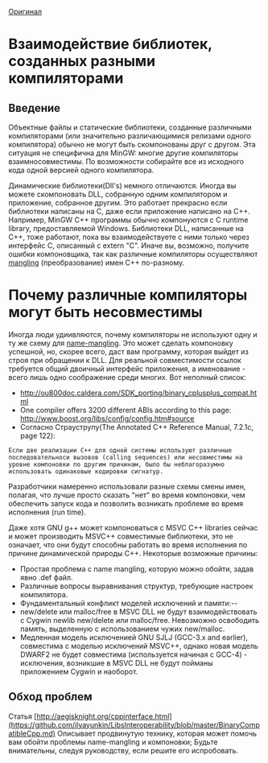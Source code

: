 [Оригинал](http://www.mingw.org/wiki/Interoperability_of_Libraries_Created_by_Different_Compiler_Brands)

# Взаимодействие библиотек, созданных разными компиляторами

## Введение
Объектные файлы и статические библиотеки, созданные различными компиляторами (или значительно различающимися релизами одного компилятора) обычно не могут быть скомпонованы друг с другом. Эта ситуация не специфична для MinGW: многие другие компиляторы взаимносовместимы. По возможности собирайте все из исходного кода одной версией одного компилятора.

Динамические библиотеки(Dll's) немного отличаются. Иногда вы можете  скомпоновать DLL, собранную одним компилятором и приложение, собранное другим. Это работает прекрасно если библиотеки написаны на C, даже если приложение написано на C++. Например, MinGW C++ программы обычно компонуются с C runtime library, предоставляемой Windows. Библиотеки DLL, написанные на C++, тоже работают, пока вы взаимодействуете с ними только через интерфейс C, описанный с extern "C". Иначе вы, возможно, получите ошибки компоновщика, так как различные компиляторы осуществляют [mangling](https://en.wikipedia.org/wiki/Name_mangling) (преобразование) имен C++ по-разному.

# Почему различные компиляторы могут быть несовместимы
Иногда люди удиивляются, почему компиляторы не используют одну и ту же схему для [name-mangling](https://en.wikipedia.org/wiki/Name_mangling). Это может сделать компоновку успешной, но, скорее всего, даст вам программу, которая выйдет из строя при обращении к DLL. Для реальной совместимости ссылок требуется общий двоичный интерфейс приложения, а именование - всего лишь одно соображение среди многих. Вот неполный список:
- http://ou800doc.caldera.com/SDK_porting/binary_cplusplus_compat.html
- One compiler offers 3200 different ABIs according to this page: http://www.boost.org/libs/config/config.htm#source
- Согласно Страуструпу(The Annotated C++ Reference Manual, 7.2.1c, page 122):
```
Если две реализации C++ для одной системы используют различные последовательноси вызовов (calling sequences) или несовместимы на уровне компоновки по другим причинам, было бы неблагоразумно использовать одинаковые кодировки сигнатур.
```
Разработчики намеренно использовали разные схемы смены имен, полагая, что лучше просто сказать "нет" во время компоновки, чем обеспечить запуск кода и позволить возникать проблеме во время исполнения (run time).

Даже хотя  GNU g++ может компоноваться с  MSVC C++ libraries сейчас и может производить MSVC++ совместимые библиотеки, это не означает, что они будут способны работать во время исполнения по причине динамической природы C++. Некоторые возможные причины:
- Простая проблема с name mangling, которую можно обойти, задав явно .def файл.
- Различные вопросы выравнивания структур, требующие настроек компилятора.
- Фундаментальный конфликт моделей исключений и памяти:--
- new/delete или malloc/free в MSVC DLL не будут взаимодействовать  с Cygwin newlib new/delete или malloc/free. Невозможно освободить память, выделенную с использованием чужих new/malloc.
- Медленная модель исключенией GNU SJLJ (GCC-3.x and earlier), совместима с моделью исключений MSVC++, однако новая модель DWARF2 не будет совместима (используется начиная с GCC-4) - исключения, возникшие в MSVC DLL не будут пойманы приложением Cygwin и наоборот.

## Обход проблем
Статья [http://aegisknight.org/cppinterface.html](https://github.com/ilyayunkin/LibsInteroperability/blob/master/BinaryCompatibleCpp.md) Описывает продвинутую технику, которая может помочь вам обойти проблемы name-mangling и компоновки; Будьте внимательны, следуя руководству, если решите его испробовать.
